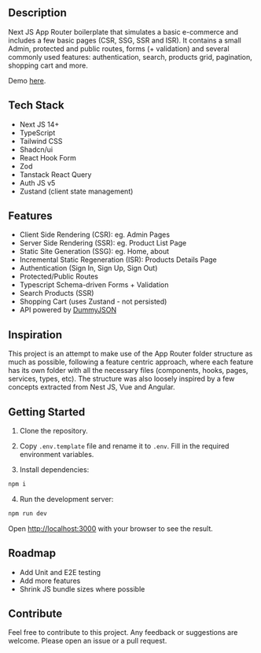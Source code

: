 ## Description

Next JS App Router boilerplate that simulates a basic e-commerce and includes a few basic pages (CSR, SSG, SSR and ISR). It contains a small Admin, protected and public routes, forms (+ validation) and several commonly used features: authentication, search, products grid, pagination, shopping cart and more.

Demo [here](https://nextjs-app-router.vercel.app/).

## Tech Stack

- Next JS 14+
- TypeScript
- Tailwind CSS
- Shadcn/ui
- React Hook Form
- Zod
- Tanstack React Query
- Auth JS v5
- Zustand (client state management)

## Features

- Client Side Rendering (CSR): eg. Admin Pages
- Server Side Rendering (SSR): eg. Product List Page
- Static Site Generation (SSG): eg. Home, about
- Incremental Static Regeneration (ISR): Products Details Page
- Authentication (Sign In, Sign Up, Sign Out)
- Protected/Public Routes
- Typescript Schema-driven Forms + Validation
- Search Products (SSR)
- Shopping Cart (uses Zustand - not persisted)
- API powered by [DummyJSON](https://dummyjson.com/)

## Inspiration

This project is an attempt to make use of the App Router folder structure as much as possible, following a feature centric approach, where each feature has its own folder with all the necessary files (components, hooks, pages, services, types, etc). The structure was also loosely inspired by a few concepts extracted from Nest JS, Vue and Angular.

## Getting Started

1. Clone the repository.

2. Copy `.env.template` file and rename it to `.env`. Fill in the required environment variables.

3. Install dependencies:

```bash
npm i
```

4. Run the development server:

```bash
npm run dev
```

Open [http://localhost:3000](http://localhost:3000) with your browser to see the result.

## Roadmap

- Add Unit and E2E testing
- Add more features
- Shrink JS bundle sizes where possible

## Contribute

Feel free to contribute to this project. Any feedback or suggestions are welcome. Please open an issue or a pull request.
